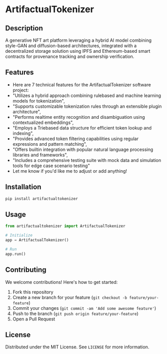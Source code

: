 # ArtifactualTokenizer

## Description

A generative NFT art platform leveraging a hybrid AI model combining style-GAN and diffusion-based architectures, integrated with a decentralized storage solution using IPFS and Ethereum-based smart contracts for provenance tracking and ownership verification.

## Features

- Here are 7 technical features for the ArtifactualTokenizer software project:
- "Utilizes a hybrid approach combining rulebased and machine learning models for tokenization",
- "Supports customizable tokenization rules through an extensible plugin architecture",
- "Performs realtime entity recognition and disambiguation using contextualized embeddings",
- "Employs a Triebased data structure for efficient token lookup and indexing",
- "Provides advanced token filtering capabilities using regular expressions and pattern matching",
- "Offers builtin integration with popular natural language processing libraries and frameworks",
- "Includes a comprehensive testing suite with mock data and simulation tools for edge case scenario testing"
- Let me know if you'd like me to adjust or add anything!
## Installation

```bash
pip install artifactualtokenizer
```

## Usage

```python
from artifactualtokenizer import ArtifactualTokenizer

# Initialize
app = ArtifactualTokenizer()

# Run
app.run()
```

## Contributing

We welcome contributions! Here's how to get started:

1. Fork this repository
2. Create a new branch for your feature (`git checkout -b feature/your-feature`)
3. Commit your changes (`git commit -am 'Add some awesome feature'`)
4. Push to the branch (`git push origin feature/your-feature`)
5. Open a Pull Request

## License

Distributed under the MIT License. See `LICENSE` for more information.
